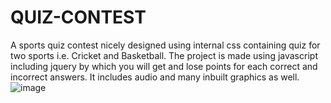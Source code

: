 # QUIZ-CONTEST
A sports quiz contest nicely designed using internal css containing quiz for two sports i.e. Cricket and Basketball. The project is made using javascript including jquery by which you will get and lose points for each correct and incorrect answers. It includes audio and many inbuilt graphics as well.
![image](https://user-images.githubusercontent.com/92522855/221358394-e463dc22-e1cf-46d9-ac07-dfb7d13c3c02.png)

